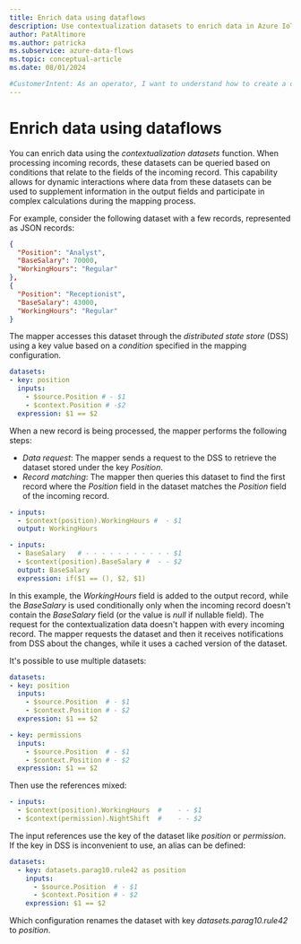 ```yaml
---
title: Enrich data using dataflows
description: Use contextualization datasets to enrich data in Azure IoT Operations dataflows.
author: PatAltimore
ms.author: patricka
ms.subservice: azure-data-flows
ms.topic: conceptual-article
ms.date: 08/01/2024

#CustomerIntent: As an operator, I want to understand how to create a dataflow to enrich data sent to endpoints.
---
```


# Enrich data using dataflows

You can enrich data using the *contextualization datasets* function. When processing incoming records, these datasets can be queried based on conditions that relate to the fields of the incoming record. This capability allows for dynamic interactions where data from these datasets can be used to supplement information in the output fields and participate in complex calculations during the mapping process.

For example, consider the following dataset with a few records, represented as JSON records:

```json
{
  "Position": "Analyst",
  "BaseSalary": 70000,
  "WorkingHours": "Regular"
},
{
  "Position": "Receptionist",
  "BaseSalary": 43000,
  "WorkingHours": "Regular"
}
```

The mapper accesses this dataset through the *distributed state store* (DSS) using a key value based on a *condition* specified in the mapping configuration.

```yaml
datasets:
- key: position
  inputs:
    - $source.Position # - $1
    - $context.Position # -$2
  expression: $1 == $2
```

When a new record is being processed, the mapper performs the following steps:

* *Data request*: The mapper sends a request to the DSS to retrieve the dataset stored under the key *Position*.
* *Record matching*: The mapper then queries this dataset to find the first record where the *Position* field in the dataset matches the *Position* field of the incoming record.

```yaml
- inputs:
  - $context(position).WorkingHours #  - $1 
  output: WorkingHours

- inputs:
  - BaseSalary   # - - - - - - - - - - - $1
  - $context(position).BaseSalary #  - - $2 
  output: BaseSalary
  expression: if($1 == (), $2, $1)
```

In this example, the *WorkingHours* field is added to the output record, while the *BaseSalary* is used conditionally only when the incoming record doesn't contain the *BaseSalary* field (or the value is *null* if nullable field). The request for the contextualization data doesn't happen with every incoming record. The mapper requests the dataset and then it receives notifications from DSS about the changes, while it uses a cached version of the dataset.

It's possible to use multiple datasets:

```yaml
datasets:
- key: position
  inputs:
    - $source.Position  # - $1
    - $context.Position # - $2
  expression: $1 == $2

- key: permissions
  inputs:
    - $source.Position  # - $1
    - $context.Position # - $2
  expression: $1 == $2
```

Then use the references mixed:

```yaml
- inputs:
  - $context(position).WorkingHours  #    - - $1
  - $context(permission).NightShift  #    - - $2
```

The input references use the key of the dataset like *position* or *permission*. If the key in DSS is inconvenient to use, an alias can be defined:

```yaml
datasets:
  - key: datasets.parag10.rule42 as position
    inputs:
      - $source.Position  # - $1
      - $context.Position # - $2
    expression: $1 == $2
```

Which configuration renames the dataset with key *datasets.parag10.rule42* to *position*.
